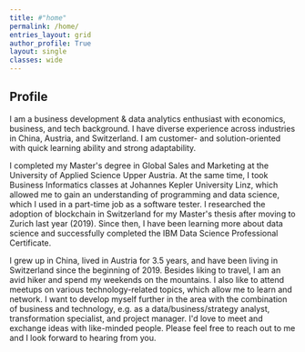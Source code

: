 ```yaml
---
title: #"home"
permalink: /home/
entries_layout: grid
author_profile: True
layout: single
classes: wide
---
```


## Profile

I am a business development & data analytics enthusiast with economics, business, and tech background. I have diverse experience across industries in China, Austria, and Switzerland. I am customer- and solution-oriented with quick learning ability and strong adaptability.

I completed my Master's degree in Global Sales and Marketing at the University of Applied Science Upper Austria. At the same time, I took Business Informatics classes at Johannes Kepler University Linz, which allowed me to gain an understanding of programming and data science, which I used in a part-time job as a software tester. I researched the adoption of blockchain in Switzerland for my Master's thesis after moving to Zurich last year (2019). Since then, I have been learning more about data science and successfully completed the IBM Data Science Professional Certificate.

I grew up in China, lived in Austria for 3.5 years, and have been living in Switzerland since the beginning of 2019. Besides liking to travel, I am an avid hiker and spend my weekends on the mountains. I also like to attend meetups on various technology-related topics, which allow me to learn and network. I want to develop myself further in the area with the combination of business and technology, e.g. as a data/business/strategy analyst, transformation specialist, and project manager. I'd love to meet and exchange ideas with like-minded people. Please feel free to reach out to me and I look forward to hearing from you.
